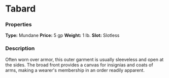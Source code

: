 ﻿---
Title: "Tabard"
Type: "Mundane"
Price: "5 gp"
Weight: "1 lb."
Slot: "Slotless"
Description: |
  "Often worn over armor, this outer garment is usually sleeveless and open at the sides. The broad front provides a canvas for insignias and coats of arms, making a wearer's membership in an order readily apparent."
Sources: "['Ultimate Equipment']"
---

# Tabard

### Properties

**Type:** Mundane **Price:** 5 gp **Weight:** 1 lb. **Slot:** Slotless

### Description

Often worn over armor, this outer garment is usually sleeveless and open at the sides. The broad front provides a canvas for insignias and coats of arms, making a wearer's membership in an order readily apparent.

